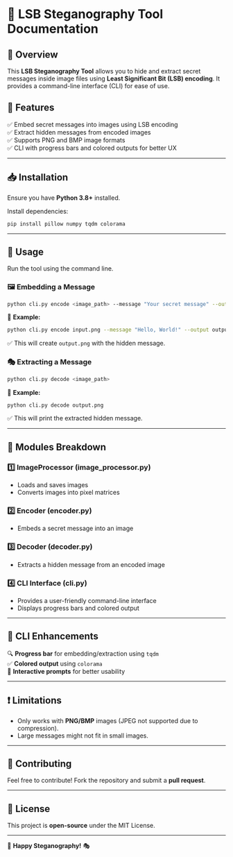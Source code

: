 # 📌 LSB Steganography Tool Documentation

## 📖 Overview
This **LSB Steganography Tool** allows you to hide and extract secret messages inside image files using **Least Significant Bit (LSB) encoding**. It provides a command-line interface (CLI) for ease of use.

## 🚀 Features
✅ Embed secret messages into images using LSB encoding  
✅ Extract hidden messages from encoded images  
✅ Supports PNG and BMP image formats  
✅ CLI with progress bars and colored outputs for better UX  

---
## 📥 Installation
Ensure you have **Python 3.8+** installed.

Install dependencies:
```bash
pip install pillow numpy tqdm colorama
```

---
## 🔧 Usage
Run the tool using the command line.

### 🖼️ **Embedding a Message**
```bash
python cli.py encode <image_path> --message "Your secret message" --output <output_image>
```
📌 **Example:**
```bash
python cli.py encode input.png --message "Hello, World!" --output output.png
```
✅ This will create `output.png` with the hidden message.

### 🎭 **Extracting a Message**
```bash
python cli.py decode <image_path>
```
📌 **Example:**
```bash
python cli.py decode output.png
```
✅ This will print the extracted hidden message.

---
## 📜 Modules Breakdown
### **1️⃣ ImageProcessor (image_processor.py)**
- Loads and saves images
- Converts images into pixel matrices

### **2️⃣ Encoder (encoder.py)**
- Embeds a secret message into an image

### **3️⃣ Decoder (decoder.py)**
- Extracts a hidden message from an encoded image

### **4️⃣ CLI Interface (cli.py)**
- Provides a user-friendly command-line interface
- Displays progress bars and colored output

---
## 🎨 CLI Enhancements
🔍 **Progress bar** for embedding/extraction using `tqdm`  
✅ **Colored output** using `colorama`  
📢 **Interactive prompts** for better usability  

---
## ❗ Limitations
- Only works with **PNG/BMP** images (JPEG not supported due to compression).
- Large messages might not fit in small images.

---
## 🤝 Contributing
Feel free to contribute! Fork the repository and submit a **pull request**.

---
## 📜 License
This project is **open-source** under the MIT License.

---
🚀 **Happy Steganography!** 🎭

